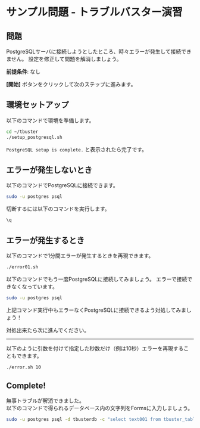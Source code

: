 # サンプル問題 - トラブルバスター演習

## 問題

PostgreSQLサーバに接続しようとしたところ、時々エラーが発生して接続できません。
設定を修正して問題を解消しましょう。

**前提条件**: なし

**[開始]** ボタンをクリックして次のステップに進みます。


## 環境セットアップ

以下のコマンドで環境を準備します。

```bash
cd ~/tbuster
./setup_postgresql.sh
```

`PostgreSQL setup is complete.` と表示されたら完了です。

## エラーが発生しないとき

以下のコマンドでPostgreSQLに接続できます。

```bash
sudo -u postgres psql
```


切断するには以下のコマンドを実行します。

```bash
\q
```

## エラーが発生するとき

以下のコマンドで1分間エラーが発生するときを再現できます。

```bash
./error01.sh
```


以下のコマンドでもう一度PostgreSQLに接続してみましょう。
エラーで接続できなくなっています。

```bash
sudo -u postgres psql
```

上記コマンド実行中もエラーなくPostgreSQLに接続できるよう対処してみましょう！

対処出来たら次に進んでください。

---
以下のように引数を付けて指定した秒数だけ（例は10秒）エラーを再現することもできます。

```bash
./error.sh 10
```



## Complete!

<walkthrough-conclusion-trophy></walkthrough-conclusion-trophy>

無事トラブルが解消できました。  
以下のコマンドで得られるデータベース内の文字列をFormsに入力しましょう。


```bash
sudo -u postgres psql -d tbusterdb -c "select text001 from tbuster_table where key='aa';" -t -A
```
